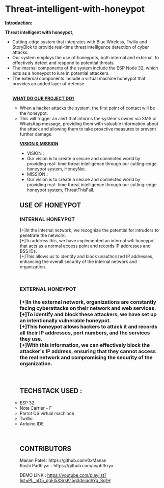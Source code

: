 # Threat-intelligent-with-honeypot


<span style="text-decoration: underline;"><strong>Introduction:</strong></span>

<b>Threat intelligent with honeypot</b>,  
<ul>
  <li>Cutting-edge system that
integrates with Blue Wireless, Twilio and StoryBlok to
provide real-time threat intelligence detection of
cyber attacks.</li>
  <li>Our system employs the use of honeypots, both
internal and external, to effectively detect and
respond to potential threats.</li>
  <li>The internal components of the system include the
ESP Node 32, which acts as a honeypot to lure in
potential attackers.</li>
<li>The external components include a virtual machine
honeypot that provides an added layer of defense.
  </li>

  
  <br>
  
  <span style="text-decoration: underline;"><strong>WHAT DO OUR PROJECT DO?</strong></span>
<ul>
	<li>When a hacker attacks the system, the first point of
contact will be the honeypot.</li>
	<li>This will trigger an alert that informs the system's owner
via SMS or WhatsApp message, providing them with
valuable information about the attack and allowing
them to take proactive measures to prevent further
damage.</li>
	
<span style="text-decoration: underline;"><strong>VISION & MISSION</strong></span>
<ul>
	<li>VISION :</li>
	<li>Our vision is to create a secure and
connected world by providing real-
time threat intelligence through our
cutting-edge honeypot system,
HoneyNet.</li>
	
  
  <li>MISSION :</li>
  <li>Our vision is to create a secure and
connected world by providing real-
time threat intelligence through our
cutting-edge honeypot system,
ThreatThisFall.</li>
</ul>


<h2>USE OF HONEYPOT</h2>
  <h3>INTERNAL HONEYPOT</h3>
 <p>[+]In the internal network, we recognize
the potential for intruders to penetrate
the network.<br>
    [+]To address this, we have implemented
an internal wifi honeypot that acts as a
normal access point and records IP
addresses and BSS IDs.<br>
    [+]This allows us to identify and block
unauthorized IP addresses, enhancing
the overall security of the internal
network and organization.
</p> 
<br>
<h3>EXTERNAL HONEYPOT<h3>
  <p>[+]In the external network, organizations are constantly
facing cyberattacks on their network and web services.<br>
    [+]To identify and block these attackers, we have set up
an intentionally vulnerable honeypot.<br>
    [+]This honeypot allows hackers to attack it and records
all their IP addresses, port numbers, and the services
they use.<br>
    [+]With this information, we can effectively block the
attacker's IP address, ensuring that they cannot access
the real network and compromising the security of the
organization.</p>
<br>

<h2>
TECHSTACK USED :
</h2>
<p>
<li> ESP 32</li>
<li> Note Carrier - F</li>
<li> Parrot OS virtual machince</li>
<li> Twillio </li>
<li> Arduino IDE </p>
</p>

  
  <br>
  <h2>CONTRIBUTORS</h2>
  <P>
  Manan Patel : https://github.com/0xManan <br>
  Rushi Padhiyar :  https://github.com/cyph3rryx
  
  DEMO LINK : https://youtube.com/playlist?list=PL_nD5_dgEI5XSrsK15q3dniqdhYg_Sq1H
  </P>
